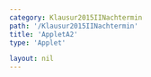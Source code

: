 ```yaml
---
category: Klausur2015IINachtermin
path: '/Klausur2015IINachtermin'
title: 'AppletA2'
type: 'Applet'

layout: nil
---
```

<script type="text/javascript" src="https://cdnjs.cloudflare.com/ajax/libs/jsxgraph/0.99.7/jsxgraphcore.js"></script>
<link type="text/css" href="https://cdnjs.cloudflare.com/ajax/libs/jsxgraph/0.99.6/jsxgraph.css"><link rel="stylesheet" type="text/css" href="//cdnjs.cloudflare.com/ajax/libs/jsxgraph/0.99.7/jsxgraph.css" />
<div id="501532" class="jxgbox" style="width:500px; height:500px">
<script type="text/javascript">
(function(){
 var board = JXG.JSXGraph.initBoard('501532', {
                boundingbox: [-15, 15, 15, -15],
                axis: true
                
            });
              
var f = x=> 4/x;
var pf = board.create('functiongraph', [f], {strokecolor:'black', strokeWidth:3});

var O = board.create('point', [0,0], {name:'O', fixed:true, color:'green', label:{fontsize:16, position:'bot'}, size:2});
var P = board.create('point', [3,-1], {name:'P', fixed:true, color:'green', label:{fontsize:16, position:'bot'}, size:2});

var Q = board.create('glider', [4,0,pf], {name:'Q', color:'orange', label:{fontsize:16, position:'bot'}, size:2});

var QP = board.create('line', [Q, P], {straightFirst:false, straightLast:false});
var QO = board.create('line', [Q, O], {straightFirst:false, straightLast:false});
var PO = board.create('line', [P, O], {straightFirst:false, straightLast:false});

var POQ = board.create('angle', [P,O,Q], {name:'phi', radius:2});

board.create('text', [3,10,function(){return 'phi = '+Math.round(POQ.Value()*180/Math.PI)+'°'}], {fontsize: 18, fixed:true});
board.create('text', [-10,10,'M II 2015 NT A 2'], {fontsize: 18, fixed:true});
board.create('text', [3, 8, function(){return 'A(x) = '+Math.round(100*((6/Q.X())+0.5*Q.X()))/100+' FE'}], {fontsize: 18, fixed:true});
})();
  
  </script>
  </div>
